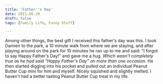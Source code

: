 ```yaml
---
title: 'Father''s Day'
date: 2011-06-20
draft: false
tags: [Family Life, Funny Stuff]

---
```


Among other things, the best gift I received this father's day was this. I took Damien to the park, a 10 minute walk from where we are staying, and after playing around on the park for 10 minutes he ran up to me and said: "I forgot to say Happy Father's Day!" and gave me a hug. _Which wasn't completely true as he had said "Happy Father's Day" on more than one occasion._ He then started digging into his pocket and pulled out an individual Peanut Butter Cup mini for him and myself. Nicely squished and slightly melted. I haven't had a better tasting Peanut Butter Cup treat in my life.